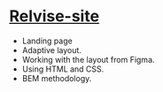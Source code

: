 # [Relvise-site](https://chkkris.github.io/Relvise-site/)
* Landing page
* Adaptive layout.
* Working with the layout from Figma.
* Using HTML and CSS.
* BEM methodology.
